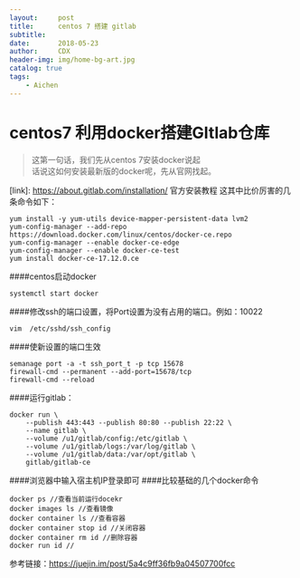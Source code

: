 ```yaml
---
layout:     post
title:      centos 7 搭建 gitlab
subtitle:   
date:       2018-05-23
author:     CDX
header-img: img/home-bg-art.jpg
catalog: true
tags:
    - Aichen
---
```

# centos7 利用docker搭建GItlab仓库
> 这第一句话，我们先从centos 7安装docker说起  
> 话说这如何安装最新版的docker呢，先从官网找起。

[link]: <https://about.gitlab.com/installation/>   官方安装教程
这其中比价厉害的几条命令如下：
```
yum install -y yum-utils device-mapper-persistent-data lvm2
yum-config-manager --add-repo https://download.docker.com/linux/centos/docker-ce.repo
yum-config-manager --enable docker-ce-edge
yum-config-manager --enable docker-ce-test
yum install docker-ce-17.12.0.ce
```
####centos启动docker
```
systemctl start docker
```
####修改ssh的端口设置，将Port设置为没有占用的端口。例如：10022 
```
vim  /etc/sshd/ssh_config
```
####使新设置的端口生效
```
semanage port -a -t ssh_port_t -p tcp 15678
firewall-cmd --permanent --add-port=15678/tcp
firewall-cmd --reload 
```
####运行gitlab：
```
docker run \
    --publish 443:443 --publish 80:80 --publish 22:22 \
    --name gitlab \
    --volume /u1/gitlab/config:/etc/gitlab \
    --volume /u1/gitlab/logs:/var/log/gitlab \
    --volume /u1/gitlab/data:/var/opt/gitlab \
    gitlab/gitlab-ce
```
####浏览器中输入宿主机IP登录即可
####比较基础的几个docker命令
```
docker ps //查看当前运行docekr
docker images ls //查看镜像
docker container ls //查看容器
docker container stop id //关闭容器
docker container rm id //删除容器
docker run id //
```
参考链接：https://juejin.im/post/5a4c9ff36fb9a04507700fcc